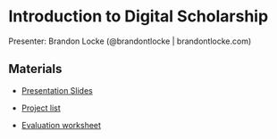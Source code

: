 # Introduction to Digital Scholarship

Presenter: Brandon Locke (@brandontlocke | brandontlocke.com)

## Materials

* [Presentation Slides](https://github.com/tech-at-arl/Digital-Scholarship-Institute/blob/master/July%202019/Introduction%20to%20Digital%20Scholarship/locke-dsi-intro.pdf)

* [Project list](https://docs.google.com/spreadsheets/d/1MxaekvPzGYiYfSpIOsDo2yYlpeDqnXil1e6_HOOHUb0/edit?usp=sharing)

* [Evaluation worksheet](https://docs.google.com/document/d/1W0L7vqe1LYSMg9Vfb6lcVrYF_ONkQoN4zdEwWxanNXQ/edit?usp=sharing)
